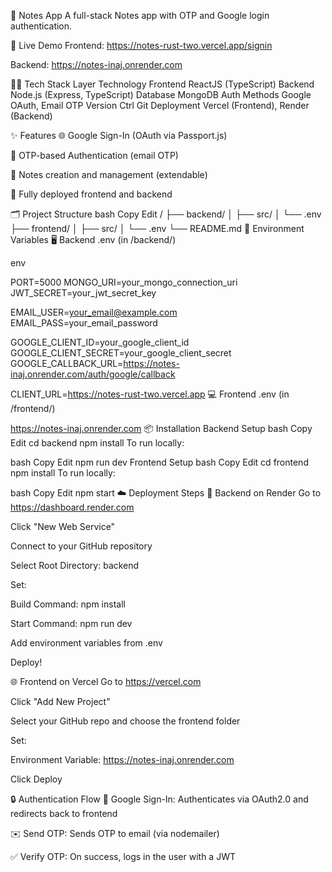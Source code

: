 

📝 Notes App
A full-stack Notes app with OTP and Google login authentication.

🔗 Live Demo
Frontend: https://notes-rust-two.vercel.app/signin

Backend: https://notes-inaj.onrender.com

🧑‍💻 Tech Stack
Layer	Technology
Frontend	ReactJS (TypeScript)
Backend	Node.js (Express, TypeScript)
Database	MongoDB
Auth Methods	Google OAuth, Email OTP
Version Ctrl	Git
Deployment	Vercel (Frontend), Render (Backend)

✨ Features
🌐 Google Sign-In (OAuth via Passport.js)

🔐 OTP-based Authentication (email OTP)

🧾 Notes creation and management (extendable)

🚀 Fully deployed frontend and backend

🗂️ Project Structure
bash
Copy
Edit
/
├── backend/
│   ├── src/
│   └── .env
├── frontend/
│   ├── src/
│   └── .env
└── README.md
🔐 Environment Variables
🖥️ Backend .env (in /backend/)

env

PORT=5000
MONGO_URI=your_mongo_connection_uri
JWT_SECRET=your_jwt_secret_key

EMAIL_USER=your_email@example.com
EMAIL_PASS=your_email_password

GOOGLE_CLIENT_ID=your_google_client_id
GOOGLE_CLIENT_SECRET=your_google_client_secret
GOOGLE_CALLBACK_URL=https://notes-inaj.onrender.com/auth/google/callback

CLIENT_URL=https://notes-rust-two.vercel.app
💻 Frontend .env (in /frontend/)

https://notes-inaj.onrender.com
📦 Installation
Backend Setup
bash
Copy
Edit
cd backend
npm install
To run locally:

bash
Copy
Edit
npm run dev
Frontend Setup
bash
Copy
Edit
cd frontend
npm install
To run locally:

bash
Copy
Edit
npm start
☁️ Deployment Steps
🚀 Backend on Render
Go to https://dashboard.render.com

Click "New Web Service"

Connect to your GitHub repository

Select Root Directory: backend

Set:

Build Command: npm install

Start Command: npm run dev

Add environment variables from .env

Deploy!

🌐 Frontend on Vercel
Go to https://vercel.com

Click "Add New Project"

Select your GitHub repo and choose the frontend folder

Set:

Environment Variable:
https://notes-inaj.onrender.com

Click Deploy

🔒 Authentication Flow
🔘 Google Sign-In: Authenticates via OAuth2.0 and redirects back to frontend

✉️ Send OTP: Sends OTP to email (via nodemailer)

✅ Verify OTP: On success, logs in the user with a JWT



